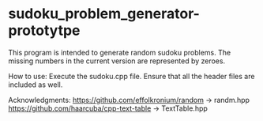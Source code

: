 # sudoku_problem_generator-prototytpe
This program is intended to generate random sudoku problems.
The missing numbers in the current version are represented by zeroes.

How to use:
Execute the sudoku.cpp file.
Ensure that all the header files are included as well.

Acknowledgments:
https://github.com/effolkronium/random -> randm.hpp
https://github.com/haarcuba/cpp-text-table -> TextTable.hpp
